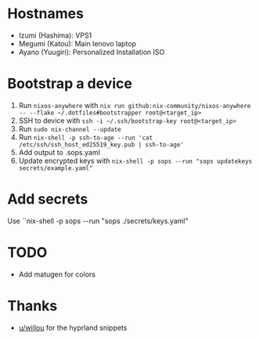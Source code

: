 # Hostnames

- Izumi (Hashima): VPS1
- Megumi (Katou): Main lenovo laptop
- Ayano (Yuugiri): Personalized Installation ISO

# Bootstrap a device

1. Run `nixos-anywhere` with `nix run github:nix-community/nixos-anywhere -- --flake ~/.dotfiles#bootstrapper root@<target_ip>`
2. SSH to device with `ssh -i ~/.ssh/bootstrap-key root@<target_ip>`
3. Run `sudo nix-channel --update`
4. Run `nix-shell -p ssh-to-age --run 'cat /etc/ssh/ssh_host_ed25519_key.pub | ssh-to-age'`
5. Add output to .sops.yaml
6. Update encrypted keys with `nix-shell -p sops --run "sops updatekeys secrets/example.yaml"`

# Add secrets

Use ``nix-shell -p sops --run "sops ./secrets/keys.yaml"

# TODO

- Add matugen for colors

# Thanks

- [u/wiilou](https://www.reddit.com/r/hyprland/comments/15g2bin/comment/jugirrj/) for the hyprland snippets
